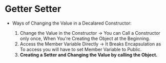 # Getter Setter

- Ways of Changing the Value in a Decalared Constructor:

    1. Change the Value in the Constructor -> You can Call a Constructor only once, When You're Creating the Object at the Beginning.
    2. Access the Member Variable Directly -> It  Breaks Encapsulation as To access you will have to set Member Variable to Public.
    3. **Creating a Setter and Changing the Value by calling the Object.**
     